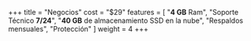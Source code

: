 +++
title = "Negocios"
cost = "$29"
features = [
"**4 GB** Ram",
"Soporte Técnico **7/24**",
"**40 GB** de almacenamiento SSD en la nube",
"Respaldos mensuales",
"Protección"
]
weight = 4
+++
